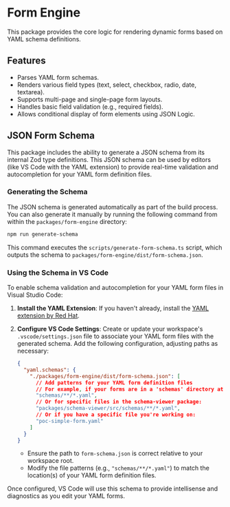 # Form Engine

This package provides the core logic for rendering dynamic forms based on YAML schema definitions.


## Features

- Parses YAML form schemas.
- Renders various field types (text, select, checkbox, radio, date, textarea).
- Supports multi-page and single-page form layouts.
- Handles basic field validation (e.g., required fields).
- Allows conditional display of form elements using JSON Logic.


## JSON Form Schema

This package includes the ability to generate a JSON schema from its internal Zod type definitions. This JSON schema can be used by editors (like VS Code with the YAML extension) to provide real-time validation and autocompletion for your YAML form definition files.


### Generating the Schema

The JSON schema is generated automatically as part of the build process. You can also generate it manually by running the following command from within the `packages/form-engine` directory:

```bash
npm run generate-schema
```

This command executes the `scripts/generate-form-schema.ts` script, which outputs the schema to `packages/form-engine/dist/form-schema.json`.


### Using the Schema in VS Code

To enable schema validation and autocompletion for your YAML form files in Visual Studio Code:

1.  **Install the YAML Extension**: If you haven't already, install the [YAML extension by Red Hat](https://marketplace.visualstudio.com/items?itemName=redhat.vscode-yaml).

2.  **Configure VS Code Settings**: Create or update your workspace's `.vscode/settings.json` file to associate your YAML form files with the generated schema. Add the following configuration, adjusting paths as necessary:

    ```json
    {
      "yaml.schemas": {
        "./packages/form-engine/dist/form-schema.json": [
          // Add patterns for your YAML form definition files
          // For example, if your forms are in a 'schemas' directory at the root:
          "schemas/**/*.yaml",
          // Or for specific files in the schema-viewer package:
          "packages/schema-viewer/src/schemas/**/*.yaml",
          // Or if you have a specific file you're working on:
          "poc-simple-form.yaml"
        ]
      }
    }
    ```

    *   Ensure the path to `form-schema.json` is correct relative to your workspace root.
    *   Modify the file patterns (e.g., `"schemas/**/*.yaml"`) to match the location(s) of your YAML form definition files.

Once configured, VS Code will use this schema to provide intellisense and diagnostics as you edit your YAML forms.
